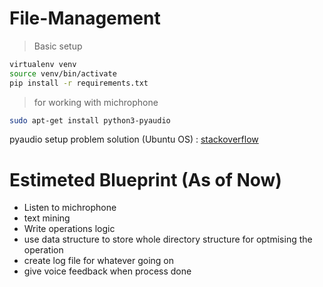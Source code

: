 # File-Management

> Basic setup

```sh
virtualenv venv
source venv/bin/activate
pip install -r requirements.txt
```

> for working with michrophone

```sh
sudo apt-get install python3-pyaudio
```

pyaudio setup problem solution (Ubuntu OS) : [stackoverflow](https://stackoverflow.com/questions/20023131/cannot-install-pyaudio-gcc-error)

# Estimeted Blueprint (As of Now)

- Listen to michrophone
- text mining
- Write operations logic
- use data structure to store whole directory structure for optmising the operation
- create log file for whatever going on
- give voice feedback when process done
